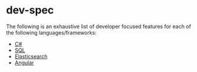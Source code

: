 # dev-spec
The following is an exhaustive list of developer focused features for each of the following languages/frameworks:

* [C#](c%23.md)
* [SQL](sql.md)
* [Elasticsearch](elasticsearch.md)
* [Angular](angular.md)